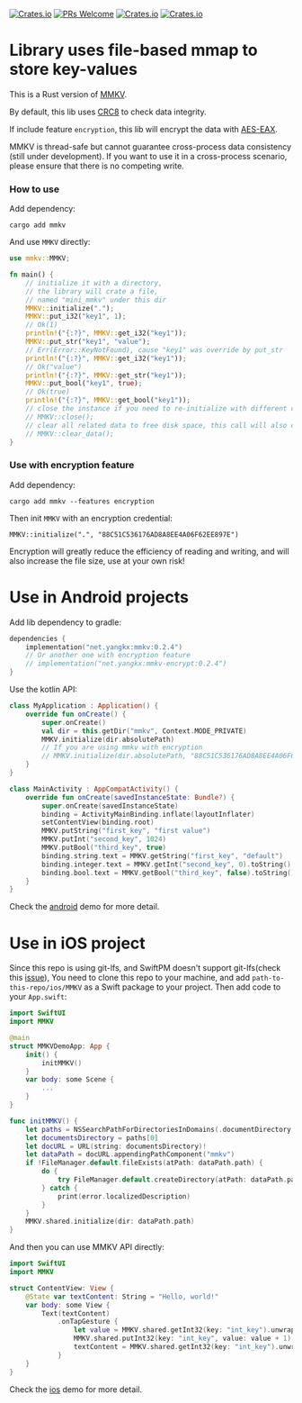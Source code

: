 [![Crates.io](https://img.shields.io/crates/l/MMKV)](https://crates.io/crates/mmkv)
[![PRs Welcome](https://img.shields.io/badge/PRs-welcome-brightgreen.svg)](https://github.com/yangkx1024/MMKV/pulls)
[![Crates.io](https://img.shields.io/crates/v/MMKV)](https://crates.io/crates/mmkv)
[![Crates.io](https://img.shields.io/crates/d/MMKV)](https://crates.io/crates/mmkv)

# Library uses file-based mmap to store key-values

This is a Rust version of [MMKV](https://github.com/Tencent/MMKV).

By default, this lib uses [CRC8](https://github.com/mrhooray/crc-rs) to check data integrity.

If include feature `encryption`, this lib will encrypt 
the data with [AES-EAX](https://github.com/RustCrypto/AEADs/tree/master/eax). 

MMKV is thread-safe but cannot guarantee cross-process data consistency (still under development). 
If you want to use it in a cross-process scenario, please ensure that there is no competing write.

### How to use
Add dependency:

`cargo add mmkv`

And use `MMKV` directly:
```rust
use mmkv::MMKV;

fn main() {
    // initialize it with a directory, 
    // the library will crate a file,
    // named "mini_mmkv" under this dir
    MMKV::initialize(".");
    MMKV::put_i32("key1", 1);
    // Ok(1)
    println!("{:?}", MMKV::get_i32("key1"));
    MMKV::put_str("key1", "value");
    // Err(Error::KeyNotFound), cause "key1" was override by put_str
    println!("{:?}", MMKV::get_i32("key1"));
    // Ok("value")
    println!("{:?}", MMKV::get_str("key1"));
    MMKV::put_bool("key1", true);
    // Ok(true)
    println!("{:?}", MMKV::get_bool("key1"));
    // close the instance if you need to re-initialize with different config.
    // MMKV::close();
    // clear all related data to free disk space, this call will also close the instance.
    // MMKV::clear_data();
}
```

### Use with encryption feature
Add dependency:

`cargo add mmkv --features encryption`

Then init `MMKV` with an encryption credential:

`MMKV::initialize(".", "88C51C536176AD8A8EE4A06F62EE897E")`

Encryption will greatly reduce the efficiency of reading and writing, 
and will also increase the file size, use at your own risk!

# Use in Android projects
Add lib dependency to gradle:
```kotlin
dependencies {
    implementation("net.yangkx:mmkv:0.2.4")
    // Or another one with encryption feature
    // implementation("net.yangkx:mmkv-encrypt:0.2.4")
}
```
Use the kotlin API:
```kotlin
class MyApplication : Application() {
    override fun onCreate() {
        super.onCreate()
        val dir = this.getDir("mmkv", Context.MODE_PRIVATE)
        MMKV.initialize(dir.absolutePath)
        // If you are using mmkv with encryption
        // MMKV.initialize(dir.absolutePath, "88C51C536176AD8A8EE4A06F62EE897E")
    }
}

class MainActivity : AppCompatActivity() {
    override fun onCreate(savedInstanceState: Bundle?) {
        super.onCreate(savedInstanceState)
        binding = ActivityMainBinding.inflate(layoutInflater)
        setContentView(binding.root)
        MMKV.putString("first_key", "first value")
        MMKV.putInt("second_key", 1024)
        MMKV.putBool("third_key", true)
        binding.string.text = MMKV.getString("first_key", "default")
        binding.integer.text = MMKV.getInt("second_key", 0).toString()
        binding.bool.text = MMKV.getBool("third_key", false).toString()
    }
}
```
Check the [android](https://github.com/yangkx1024/MMKV/tree/main/android) demo for more detail.

# Use in iOS project
Since this repo is using git-lfs, and SwiftPM doesn't support git-lfs(check this [issue](https://github.com/git-lfs/git-lfs/issues/3587)), 
You need to clone this repo to your machine, and add `path-to-this-repo/ios/MMKV` as a Swift package to your project.
Then add code to your `App.swift`:
```swift
import SwiftUI
import MMKV

@main
struct MMKVDemoApp: App {
    init() {
        initMMKV()
    }
    var body: some Scene {
        ...
    }
}

func initMMKV() {
    let paths = NSSearchPathForDirectoriesInDomains(.documentDirectory, .userDomainMask, true)
    let documentsDirectory = paths[0]
    let docURL = URL(string: documentsDirectory)!
    let dataPath = docURL.appendingPathComponent("mmkv")
    if !FileManager.default.fileExists(atPath: dataPath.path) {
        do {
            try FileManager.default.createDirectory(atPath: dataPath.path, withIntermediateDirectories: true, attributes: nil)
        } catch {
            print(error.localizedDescription)
        }
    }
    MMKV.shared.initialize(dir: dataPath.path)
}
```
And then you can use MMKV API directly:
```swift
import SwiftUI
import MMKV

struct ContentView: View {
    @State var textContent: String = "Hello, world!"
    var body: some View {
        Text(textContent)
            .onTapGesture {
                let value = MMKV.shared.getInt32(key: "int_key").unwrap(defalutValue: 0)
                MMKV.shared.putInt32(key: "int_key", value: value + 1).unwrap(defalutValue: ())
                textContent = MMKV.shared.getInt32(key: "int_key").unwrap(defalutValue: 0).formatted()
            }
    }
}
```
Check the [ios](https://github.com/yangkx1024/MMKV/tree/main/ios) demo for more detail.